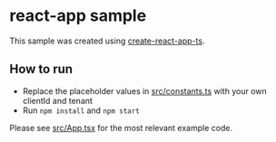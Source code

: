 # react-app sample

This sample was created using [create-react-app-ts](https://github.com/wmonk/create-react-app-typescript).

## How to run
- Replace the placeholder values in [src/constants.ts](src/constants.ts) with your own clientId and tenant
- Run `npm install` and `npm start`

Please see [src/App.tsx](src/App.tsx) for the most relevant example code.
